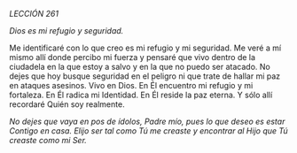 *LECCIÓN 261*

*Dios es mi refugio y seguridad.*

Me identificaré con lo que creo es mi refugio y mi seguridad. Me veré a mí mismo allí donde percibo mi fuerza y pensaré que vivo dentro de la ciudadela en la que estoy a salvo y en la que no puedo ser atacado. No dejes que hoy busque seguridad en el peligro ni que trate de hallar mi paz en ataques asesinos. Vivo en Dios. En Él encuentro mi refugio y mi fortaleza. En Él radica mi Identidad. En Él reside la paz eterna. Y sólo allí recordaré Quién soy realmente.

_No dejes que vaya en pos de ídolos, Padre mío, pues lo que deseo es estar Contigo en casa. Elijo ser tal como Tú me creaste y encontrar al Hijo que Tú creaste como mi Ser._